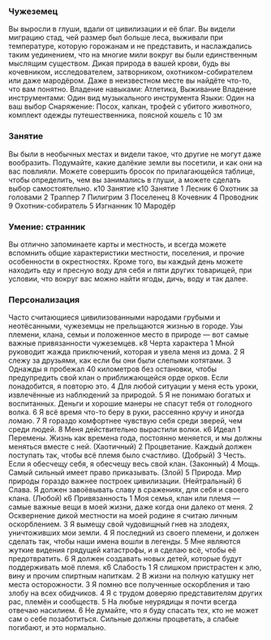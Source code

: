 

### Чужеземец
Вы выросли в глуши, вдали от цивилизации и её благ. Вы видели миграцию стад, чей размер был больше леса, выживали при температуре, которую горожанам и не представить, и наслаждались таким уединением, что на многие мили вокруг вы были единственным мыслящим существом. Дикая природа в вашей крови, будь вы кочевником, исследователем, затворником, охотником-собирателем или даже мародёром. Даже в неизвестном месте вы найдёте что-то, что вам понятно.
Владение навыками: Атлетика, Выживание
Владение инструментами: Один вид музыкального инструмента
Языки: Один на ваш выбор
Снаряжение: Посох, капкан, трофей с убитого животного, комплект одежды путешественника, поясной кошель с 10 зм

### Занятие
Вы были в необычных местах и видели такое, что другие не могут даже вообразить. Подумайте, какие далёкие земли вы посетили, и как они на вас повлияли. Можете совершить бросок по прилагающейся таблице, чтобы определить, чем вы занимались в глуши, а можете сделать выбор самостоятельно.
к10 Занятие к10 Занятие
1 Лесник 6 Охотник за головами
2 Траппер 7 Пилигрим
3 Поселенец 8 Кочевник
4 Проводник 9 Охотник-собиратель
5 Изгнанник 10 Мародёр

### Умение: странник
Вы отлично запоминаете карты и местность, и всегда можете вспомнить общие характеристики местности, поселения, и прочие особенности в окрестностях. Кроме того, вы каждый день можете находить еду и пресную воду для себя и пяти других товарищей, при условии, что вокруг вас можно найти ягоды, дичь, воду и так далее.

### Персонализация
Часто считающиеся цивилизованными народами грубыми и неотёсанными, чужеземцы не прельщаются жизнью в городе. Узы племени, клана, семьи и положенное место в природе — вот самые важные привязанности чужеземцев.
к8 Черта характера
1 Мной руководит жажда приключений, которая и увела меня из дома.
2 Я слежу за друзьями, как если бы они были слепыми котятами.
3 Однажды я пробежал 40 километров без остановки, чтобы предупредить свой клан о приближающейся орде орков. Если понадобится, я повторю это.
4 Для любой ситуации у меня есть уроки, извлечённые из наблюдений за природой.
5 Я не понимаю богатых и воспитанных. Деньги и хорошие манеры не спасут тебя от голодного волка.
6 Я всё время что-то беру в руки, рассеянно кручу и иногда ломаю.
7 Я гораздо комфортнее чувствую себя среди зверей, чем среди людей.
8 Меня действительно вырастили волки.
к6 Идеал
1 Перемены. Жизнь как времена года, постоянно меняется, и мы должны меняться вместе с ней. (Хаотичный)
2 Процветание. Каждый должен поступать так, чтобы всё племя было счастливо. (Добрый)
3 Честь. Если я обесчещу себя, я обесчещу весь свой клан. (Законный)
4 Мощь. Самый сильный имеет право приказывать. (Злой)
5 Природа. Мир природы гораздо важнее построек цивилизации. (Нейтральный)
6 Слава. Я должен завоёвывать славу в сражениях, для себя и своего клана. (Любой) к6 Привязанность
1 Моя семья, клан или племя — самые важные вещи в моей жизни, даже когда они далеко от меня.
2 Осквернение дикой местности на моей родине я считаю личным оскорблением.
3 Я вымещу свой чудовищный гнев на злодеях, уничтоживших мои земли.
4 Я последний из своего племени, и должен сделать так, чтобы наши имена вошли в легенды.
5 Мне являются жуткие видения грядущей катастрофы, и я сделаю всё, чтобы её предотвратить.
6 Я должен создавать новых детей, которые будут поддерживать моё племя.
к6 Слабость
1 Я слишком пристрастен к элю, вину и прочим спиртным напиткам.
2 В жизни на полную катушку нет места осторожности.
3 Я помню все полученные оскорбления и таю злобу на всех обидчиков.
4 Я с трудом доверяю представителям других рас, племён и сообществ.
5 На любые неурядицы я почти всегда отвечаю насилием.
6 Не думайте, что я буду спасать тех, кто не может сам о себе позаботиться. Сильные должны процветать, а слабые погибают, и это нормально.
